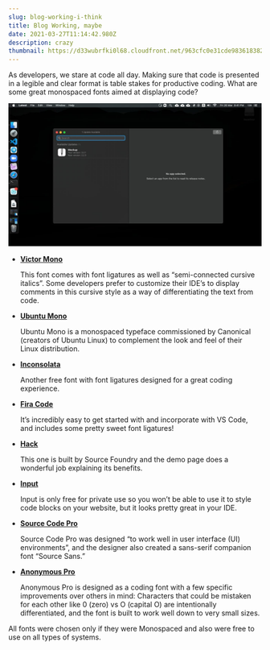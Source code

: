 ```yaml
---
slug: blog-working-i-think
title: Blog Working, maybe
date: 2021-03-27T11:14:42.980Z
description: crazy
thumbnail: https://d33wubrfki0l68.cloudfront.net/963cfc0e31cde983618382c986292dd045f5b4bb/d7ee1/img/blog/blog-2-cover.jpg
---
```

<!--StartFragment-->

As developers, we stare at code all day. Making sure that code is presented in a legible and clear format is table stakes for productive coding. What are some great monospaced fonts aimed at displaying code?

![image](blog-3-1.jpg "Not working")

* **[Victor Mono](https://rubjo.github.io/victor-mono/)**

  This font comes with font ligatures as well as “semi-connected cursive italics”. Some developers prefer to customize their IDE’s to display comments in this cursive style as a way of differentiating the text from code.
* **[Ubuntu Mono](https://fonts.google.com/specimen/Ubuntu+Mono?preview.text_type=custom)**

  Ubuntu Mono is a monospaced typeface commissioned by Canonical (creators of Ubuntu Linux) to complement the look and feel of their Linux distribution.
* **[Inconsolata](https://fonts.google.com/specimen/Inconsolata?preview.text_type=custom#standard-styles)**

  Another free font with font ligatures designed for a great coding experience.
* **[Fira Code](https://github.com/tonsky/FiraCode)**

  It’s incredibly easy to get started with and incorporate with VS Code, and includes some pretty sweet font ligatures!
* **[Hack](https://sourcefoundry.org/hack/)**

  This one is built by Source Foundry and the demo page does a wonderful job explaining its benefits.
* **[Input](https://input.djr.com/)**

  Input is only free for private use so you won’t be able to use it to style code blocks on your website, but it looks pretty great in your IDE.
* **[Source Code Pro](https://fonts.google.com/specimen/Source+Code+Pro)**

  Source Code Pro was designed “to work well in user interface (UI) environments”, and the designer also created a sans-serif companion font “Source Sans.”
* **[Anonymous Pro](https://fonts.google.com/specimen/Anonymous+Pro?preview.text_type=custom)**

  Anonymous Pro is designed as a coding font with a few specific improvements over others in mind: Characters that could be mistaken for each other like 0 (zero) vs O (capital O) are intentionally differentiated, and the font is built to work well down to very small sizes.

All fonts were chosen only if they were Monospaced and also were free to use on all types of systems.

<!--EndFragment-->